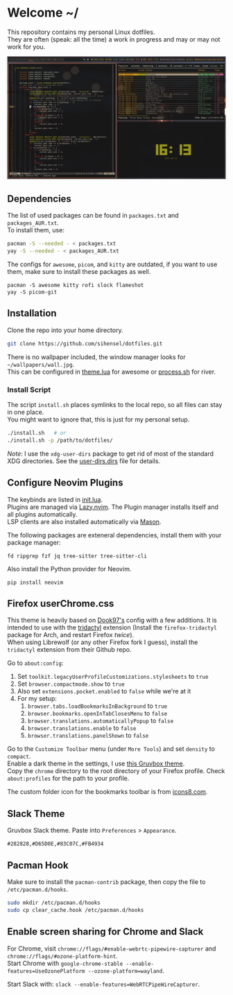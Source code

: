 # Welcome ~/

This repository contains my personal Linux dotfiles.<br>
They are often (speak: all the time) a work in progress and may or may not work for you.<br>

![screenshot.png](screenshot.png)


## Dependencies

The list of used packages can be found in `packages.txt` and `packages_AUR.txt`.<br>
To install them, use:

```sh
pacman -S --needed - < packages.txt
yay -S --needed - < packages_AUR.txt
```

The configs for `awesome`, `picom`, and `kitty` are outdated, if you want to use them, make sure to install these packages as well.
```
pacman -S awesome kitty rofi slock flameshot
yay -S picom-git
```


## Installation

Clone the repo into your home directory.

```sh
git clone https://github.com/sihensel/dotfiles.git
```

There is no wallpaper included, the window manager looks for `~/wallpapers/wall.jpg`.<br>
This can be configured in [theme.lua](awesome/themes/groovebox/theme.lua#L42) for awesome or [process.sh](river/process.sh#L44) for river.

### Install Script

The script `install.sh` places symlinks to the local repo, so all files can stay in one place.<br>
You might want to ignore that, this is just for my personal setup.

```sh
./install.sh   # or
./install.sh -p /path/to/dotfiles/
```

*Note*: I use the `xdg-user-dirs` package to get rid of most of the standard XDG directories. See the [user-dirs.dirs](./user-dirs.dirs) file for details.


## Configure Neovim Plugins

The keybinds are listed in [init.lua](nvim/init.lua).<br>
Plugins are managed via [Lazy.nvim](https://github.com/folke/lazy.nvim). The Plugin manager installs itself and all plugins automatically.<br>
LSP clients are also installed automatically via [Mason](https://github.com/williamboman/mason.nvim).

The following packages are exteneral dependencies, install them with your package manager:
```
fd ripgrep fzf jq tree-sitter tree-sitter-cli
```

Also install the Python provider for Neovim.
```
pip install neovim
```


## Firefox userChrome.css

This theme is heavily based on [Dook97's](https://github.com/Dook97/firefox-qutebrowser-userchrome) config with a few additions.
It is intended to use with the [tridactyl](https://github.com/tridactyl/tridactyl) extension (Install the `firefox-tridactyl` package for Arch, and restart Firefox _twice_).<br>
When using Librewolf (or any other Firefox fork I guess), install the `tridactyl` extension from their Github repo.

Go to `about:config`:
1. Set `toolkit.legacyUserProfileCustomizations.stylesheets` to `true`
2. Set `browser.compactmode.show` to `true`
3. Also set `extensions.pocket.enabled` to `false` while we're at it
4. For my setup:
    1. `browser.tabs.loadBookmarksInBackground` to `true`
    2. `browser.bookmarks.openInTabClosesMenu` to `false`
    3. `browser.translations.automaticallyPopup` to `false`
    4. `browser.translations.enable` to `false`
    5. `browser.translations.panelShown` to `false`

Go to the `Customize Toolbar` menu (under `More Tools`) and set `density` to `compact`.<br>
Enable a dark theme in the settings, I use [this Gruvbox theme](https://addons.mozilla.org/en-US/firefox/addon/gruvbox-dark-theme/).<br>
Copy the `chrome` directory to the root directory of your Firefox profile. Check `about:profiles` for the path to your profile.

The custom folder icon for the bookmarks toolbar is from [icons8.com](https://icons8.com/icon/12160/folder).


## Slack Theme

Gruvbox Slack theme. Paste into `Preferences` > `Appearance`.
```
#282828,#D65D0E,#83C07C,#FB4934
```


## Pacman Hook

Make sure to install the `pacman-contrib` package, then copy the file to `/etc/pacman.d/hooks`.

```sh
sudo mkdir /etc/pacman.d/hooks
sudo cp clear_cache.hook /etc/pacman.d/hooks
```


## Enable screen sharing for Chrome and Slack

For Chrome, visit `chrome://flags/#enable-webrtc-pipewire-capturer` and `chrome://flags/#ozone-platform-hint`.<br>
Start Chrome with `google-chrome-stable --enable-features=UseOzonePlatform --ozone-platform=wayland`.

Start Slack with: `slack --enable-features=WebRTCPipeWireCapturer`.
